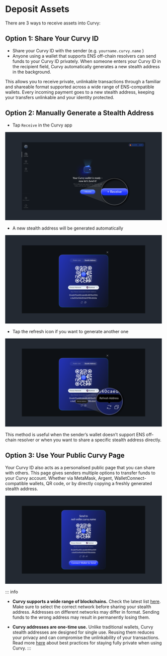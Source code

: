 # Deposit Assets

There are 3 ways to receive assets into Curvy:

## Option 1: Share Your Curvy ID

- Share your Curvy ID with the sender (e.g. `yourname.curvy.name` )
- Anyone using a wallet that supports ENS off-chain resolvers can send funds to your Curvy ID privately.
When someone enters your Curvy ID in the recipient field, Curvy automatically generates a new stealth address in the background.

This allows you to receive private, unlinkable transactions through a familiar and shareable format supported across a wide range of ENS-compatible wallets. Every incoming payment goes to a new stealth address, keeping your transfers unlinkable and your identity protected.

## Option 2: Manually Generate a Stealth Address

- Tap `Receive` in the Curvy app

![Receive1](./public/images/receive1.png)
  
- A new stealth address will be generated automatically

![Receive2](./public/images/receive2.png)
  
- Tap the refresh icon if you want to generate another one

![Receive3](./public/images/receive3.png)

This method is useful when the sender’s wallet doesn’t support ENS off-chain resolver or when you want to share a specific stealth address directly.

## Option 3: Use Your Public Curvy Page
Your Curvy ID also acts as a personalised public page that you can share with others.
This page gives senders multiple options to transfer funds to your Curvy account. Whether via MetaMask, Argent, WalletConnect-compatible wallets, QR code, or by directly copying a freshly generated stealth address.

![Private Page](./public/images/private_page.png)

::: info
- **Curvy supports a wide range of blockchains.**
Check the latest list [here](./wallets-and-networks.html#supported-networks).
Make sure to select the correct network before sharing your stealth address. Addresses on different networks may differ in format. 
Sending funds to the wrong address may result in permanently losing them.

- **Curvy addresses are one-time use.**
Unlike traditional wallets, Curvy stealth addresses are designed for single use.
Reusing them reduces your privacy and can compromise the unlinkability of your transactions.
Read more [here](./best-practices-for-maximum-pivacy.html) about best practices for staying fully private when using Curvy.
:::
